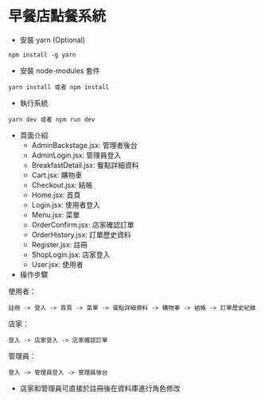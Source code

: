 # 早餐店點餐系統

-   安裝 yarn (Optional)

```
npm install -g yarn
```

-   安裝 node-modules 套件

```
yarn install 或者 npm install
```

-   執行系統

```
yarn dev 或者 npm run dev
```

-   頁面介紹
    -   AdminBackstage.jsx: 管理者後台
    -   AdminLogin.jsx: 管理員登入
    -   BreakfastDetail.jsx: 餐點詳細資料
    -   Cart.jsx: 購物車
    -   Checkout.jsx: 結帳
    -   Home.jsx: 首頁
    -   Login.jsx: 使用者登入
    -   Menu.jsx: 菜單
    -   OrderConfirm.jsx: 店家確認訂單
    -   OrderHistory.jsx: 訂單歷史資料
    -   Register.jsx: 註冊
    -   ShopLogin.jsx: 店家登入
    -   User.jsx: 使用者
-   操作步驟

使用者：

```
註冊 -> 登入 -> 首頁 -> 菜單 -> 餐點詳細資料 -> 購物車 -> 結帳 -> 訂單歷史紀錄
```

店家：

```
登入 -> 店家登入 -> 店家確認訂單
```

管理員：

```
登入 -> 管理員登入 -> 管理員後台
```

-   店家和管理員可直接於註冊後在資料庫進行角色修改
